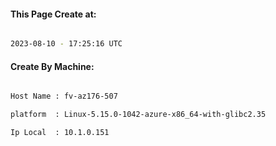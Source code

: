 
   
#### This Page Create at:

```bash

2023-08-10 - 17:25:16 UTC

```

#### Create By Machine:

```bash

Host Name : fv-az176-507

platform  : Linux-5.15.0-1042-azure-x86_64-with-glibc2.35

Ip Local  : 10.1.0.151

```

